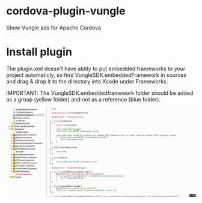 # cordova-plugin-vungle
Show Vungle ads for Apache Cordova

# Install plugin #

The plugin.xml doesn't have ablity to put embedded frameworks to your project automaticly, so find VungleSDK.embeddedFramework in sources and drag & drop it to the directory into Xcode under Frameworks.

IMPORTANT: The VungleSDK.embeddedframework folder should be added as a group (yellow folder) and not as a reference (blue folder).

<img src="https://raw.githubusercontent.com/notmedia/cordova-plugin-vungle/master/docs/ios.gif">